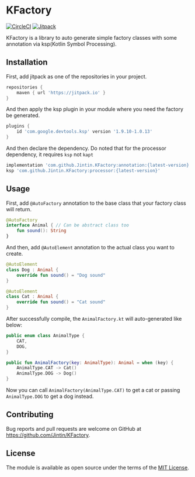 # KFactory

[![CircleCI](https://circleci.com/gh/Jintin/KFactory.svg?style=shield)](https://app.circleci.com/pipelines/github/Jintin/KFactory)
[![Jitpack](https://jitpack.io/v/Jintin/KFactory.svg)](https://jitpack.io/#Jintin/KFactory)

KFactory is a library to auto generate simple factory classes with some annotation via ksp(Kotlin
Symbol Processing).

## Installation

First, add jitpack as one of the repositories in your project.

```groovy
repositories {
    maven { url 'https://jitpack.io' }
}
```

And then apply the ksp plugin in your module where you need the factory be generated.

```groovy
plugins {
    id 'com.google.devtools.ksp' version '1.9.10-1.0.13'
}
```

And then declare the dependency. Do noted that for the processor dependency, it requires `ksp`
not `kapt`

```groovy
implementation 'com.github.Jintin.KFactory:annotation:{latest-version}'
ksp 'com.github.Jintin.KFactory:processor:{latest-version}'
```

## Usage

First, add `@AutoFactory` annotation to the base class that your factory class will return.
```kotlin
@AutoFactory
interface Animal { // Can be abstract class too
    fun sound(): String
}
```

And then, add `@AutoElement` annotation to the actual class you want to create.
```kotlin
@AutoElement
class Dog : Animal {
    override fun sound() = "Dog sound"
}

@AutoElement
class Cat : Animal {
    override fun sound() = "Cat sound"
}
```

After successfully compile, the `AnimalFactory.kt` will auto-generated like below:
```kotlin
public enum class AnimalType {
    CAT,
    DOG,
}

public fun AnimalFactory(key: AnimalType): Animal = when (key) {
    AnimalType.CAT -> Cat()
    AnimalType.DOG -> Dog()
}
```

Now you can call `AnimalFactory(AnimalType.CAT)` to get a cat or passing `AnimalType.DOG` to get a dog instead.

## Contributing

Bug reports and pull requests are welcome on GitHub at <https://github.com/Jintin/KFactory>.

## License

The module is available as open source under the terms of
the [MIT License](http://opensource.org/licenses/MIT).
